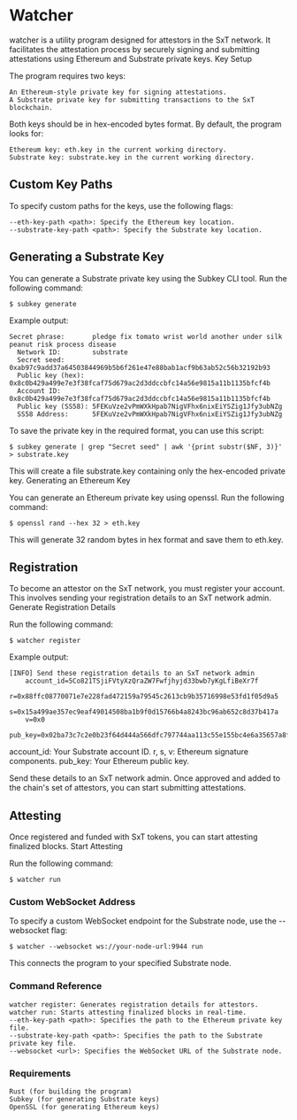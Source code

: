 # Watcher

watcher is a utility program designed for attestors in the SxT network. It facilitates the attestation process by securely signing and submitting attestations using Ethereum and Substrate private keys.
Key Setup

The program requires two keys:

    An Ethereum-style private key for signing attestations.
    A Substrate private key for submitting transactions to the SxT blockchain.

Both keys should be in hex-encoded bytes format. By default, the program looks for:

    Ethereum key: eth.key in the current working directory.
    Substrate key: substrate.key in the current working directory.

## Custom Key Paths

To specify custom paths for the keys, use the following flags:

    --eth-key-path <path>: Specify the Ethereum key location.
    --substrate-key-path <path>: Specify the Substrate key location.

## Generating a Substrate Key

You can generate a Substrate private key using the Subkey CLI tool. Run the following command:

```shell
$ subkey generate
```

Example output:

```shell
Secret phrase:       pledge fix tomato wrist world another under silk peanut risk process disease
  Network ID:        substrate
  Secret seed:       0xab97c9add37a64503844969b5b6f261e47e88bab1acf9b63ab52c56b32192b93
  Public key (hex):  0x8c0b429a499e7e3f38fcaf75d679ac2d3ddccbfc14a56e9815a11b1135bfcf4b
  Account ID:        0x8c0b429a499e7e3f38fcaf75d679ac2d3ddccbfc14a56e9815a11b1135bfcf4b
  Public key (SS58): 5FEKuVze2vPmWXkHpab7NigVFhx6nixEiYSZig1Jfy3ubNZg
  SS58 Address:      5FEKuVze2vPmWXkHpab7NigVFhx6nixEiYSZig1Jfy3ubNZg
```
To save the private key in the required format, you can use this script:

```shell
$ subkey generate | grep "Secret seed" | awk '{print substr($NF, 3)}' > substrate.key
```

This will create a file substrate.key containing only the hex-encoded private key.
Generating an Ethereum Key

You can generate an Ethereum private key using openssl. Run the following command:

```shell
$ openssl rand --hex 32 > eth.key
```

This will generate 32 random bytes in hex format and save them to eth.key.

## Registration

To become an attestor on the SxT network, you must register your account. This involves sending your registration details to an SxT network admin.
Generate Registration Details

Run the following command:

```shell
$ watcher register
```

Example output:
```shell
[INFO] Send these registration details to an SxT network admin
    account_id=5Co821TSjiFVtyXzQraZW7Fwfjhyjd33bwb7yKgLfiBeXr7f
    r=0x88ffc08770071e7e228fad472159a79545c2613cb9b35716998e53fd1f05d9a5
    s=0x15a499ae357ec9eaf49014508ba1b9f0d15766b4a8243bc96ab652c8d37b417a
    v=0x0
    pub_key=0x02ba73c7c2e0b23f64d444a566dfc797744aa113c55e155bc4e6a35657a8fc5a70
```
account_id: Your Substrate account ID.
r, s, v: Ethereum signature components.
pub_key: Your Ethereum public key.

Send these details to an SxT network admin. Once approved and added to the chain's set of attestors, you can start submitting attestations.

## Attesting

Once registered and funded with SxT tokens, you can start attesting finalized blocks.
Start Attesting

Run the following command:

```shell
$ watcher run
```

### Custom WebSocket Address

To specify a custom WebSocket endpoint for the Substrate node, use the --websocket flag:

```shell
$ watcher --websocket ws://your-node-url:9944 run
```
This connects the program to your specified Substrate node.

### Command Reference

    watcher register: Generates registration details for attestors.
    watcher run: Starts attesting finalized blocks in real-time.
    --eth-key-path <path>: Specifies the path to the Ethereum private key file.
    --substrate-key-path <path>: Specifies the path to the Substrate private key file.
    --websocket <url>: Specifies the WebSocket URL of the Substrate node.

### Requirements

    Rust (for building the program)
    Subkey (for generating Substrate keys)
    OpenSSL (for generating Ethereum keys)